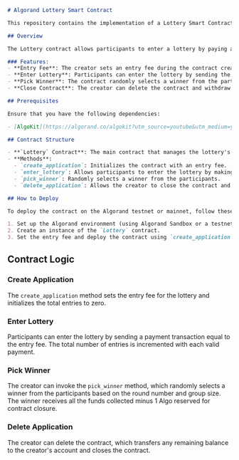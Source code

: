 ```markdown
# Algorand Lottery Smart Contract

This repository contains the implementation of a Lottery Smart Contract on the Algorand blockchain, developed using Algorand Python (`algoPy`) and following the ARC4 standard.

## Overview

The Lottery contract allows participants to enter a lottery by paying a specified entry fee. The contract owner (creator) can then select a random winner, who will receive the accumulated funds minus a small balance retained in the contract. The contract also includes methods for creating and deleting the application.

### Features:
- **Entry Fee**: The creator sets an entry fee during the contract creation.
- **Enter Lottery**: Participants can enter the lottery by sending the required payment.
- **Pick Winner**: The contract randomly selects a winner from the participants.
- **Close Contract**: The creator can delete the contract and withdraw any remaining funds.

## Prerequisites

Ensure that you have the following dependencies:

- [AlgoKit](https://algorand.co/algokit?utm_source=youtube&utm_medium=youtube&utm_campaign=codeeateryard&utm_content=download)

## Contract Structure

- **`Lottery` Contract**: The main contract that manages the lottery's state and logic.
- **Methods**:
  - `create_application`: Initializes the contract with an entry fee.
  - `enter_lottery`: Allows participants to enter the lottery by making a payment.
  - `pick_winner`: Randomly selects a winner from the participants.
  - `delete_application`: Allows the creator to close the contract and withdraw any remaining funds.

## How to Deploy

To deploy the contract on the Algorand testnet or mainnet, follow these steps:

1. Set up the Algorand environment (using Algorand Sandbox or a testnet account).
2. Create an instance of the `Lottery` contract.
3. Set the entry fee and deploy the contract using `create_application` method.
```

## Contract Logic

### Create Application

The `create_application` method sets the entry fee for the lottery and initializes the total entries to zero.

### Enter Lottery

Participants can enter the lottery by sending a payment transaction equal to the entry fee. The total number of entries is incremented with each valid payment.

### Pick Winner

The creator can invoke the `pick_winner` method, which randomly selects a winner from the participants based on the round number and group size. The winner receives all the funds collected minus 1 Algo reserved for contract closure.

### Delete Application

The creator can delete the contract, which transfers any remaining balance to the creator's account and closes the contract.
